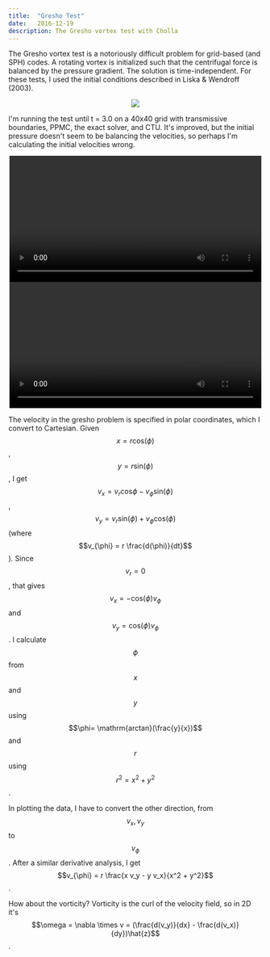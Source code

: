 ```yaml
---
title:  "Gresho Test"
date:   2016-12-19
description: The Gresho vortex test with Cholla
---
```


The Gresho vortex test is a notoriously difficult problem for grid-based (and SPH) 
codes. A rotating vortex is initialized such that the centrifugal force is balanced 
by the pressure gradient. The solution is time-independent. For these tests, I used
the initial conditions described in Liska & Wendroff (2003). 

<div style="text-align: center">
<img src="{{ site.url }}assets/images/gresho_init.png">
</div>


I'm running the test until t = 3.0 on a 40x40 grid with transmissive boundaries, PPMC,
the exact solver, and CTU. It's improved, but the initial pressure doesn't seem to be
balancing the velocities, so perhaps I'm calculating the initial velocities wrong.

<div style="text-align: center">
<video src="{{ site.url }}assets/movies/gresho_line.mov" width="500" height="250" controls preload></video>
<video src="{{ site.url }}assets/movies/gresho_image.mov" width="500" height="250" controls preload></video>
</div>


The velocity in the gresho problem is specified in polar
coordinates, which I convert to Cartesian. Given $$x = r \mathrm{cos}(\phi)$$, 
$$y = r \mathrm{sin}(\phi)$$, I get $$v_{x} = v_{r}\mathrm{cos}\phi - v_{\phi} \mathrm{sin}(\phi)$$, 
$$v_{y} = v_{r}\mathrm{sin}(\phi) + v_{\phi}\mathrm{cos}(\phi)$$ (where $$v_{\phi} = r \frac{d(\phi)}{dt}$$). Since $$v_{r} = 0$$,
that gives $$v_{x} = -\mathrm{cos}(\phi) v_{\phi}$$ and $$v_{y} = \mathrm{cos}(\phi) v_{\phi}$$.
I calculate $$\phi$$ from $$x$$ and $$y$$ using $$\phi= \mathrm{arctan}(\frac{y}{x})$$ and 
$$r$$ using $$r^2 = x^2 + y^2$$.

In plotting the data, I have to convert the other direction, from $$v_{x}, v_{y}$$ to 
$$v_{\phi}$$. After a similar derivative analysis, I get 
$$v_{\phi} = r \frac{x v_y - y v_x}{x^2 + y^2}$$.

How about the vorticity? Vorticity is the curl of the velocity field, so in 2D it's 
$$\omega = \nabla \times v = (\frac{d(v_y)}{dx} - \frac{d(v_x)}{dy})\hat{z}$$.
